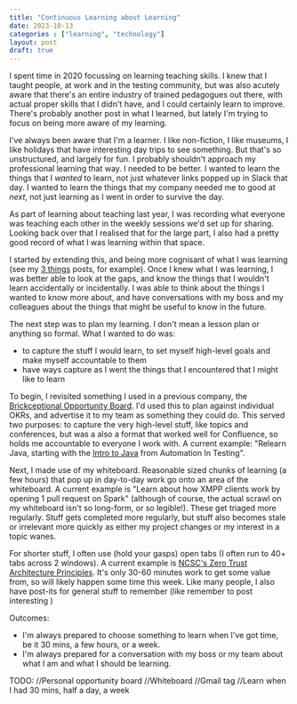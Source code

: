 ```yaml
---
title: "Continuous Learning about Learning"
date: 2023-10-13
categories : ["learning", "technology"]
layout: post
draft: true
---
```


I spent time in 2020 focussing on learning teaching skills. I knew that I taught people, at work and in the testing community, but was also acutely aware that there's an entire industry of trained pedagogues out there, with actual proper skills that I didn't have, and I could certainly learn to improve. There's probably another post in what I learned, but lately I'm trying to focus on being more aware of my learning.

I've always been aware that I'm a learner. I like non-fiction, I like museums, I like holidays that have interesting day trips to see something. But that's so unstructured, and largely for fun. I probably shouldn't approach my professional learning that way. I needed to be better. I wanted to learn the things that I _wanted_ to learn, not just whatever links popped up in Slack that day. I wanted to learn the things that my company needed me to good at _next_, not just learning as I went in order to survive the day.

As part of learning about teaching last year, I was recording what everyone was teaching each other in the weekly sessions we'd set up for sharing. Looking back over that I realised that for the large part, I also had a pretty good record of what I was learning within that space.

I started by extending this, and being more cognisant of what I was learning (see my [3 things](/tags/3things/) posts, for example). Once I knew what I was learning, I was better able to look at the gaps, and know the things that I wouldn't learn accidentally or incidentally. I was able to think about the things I wanted to know more about, and have conversations with my boss and my colleagues about the things that might be useful to know in the future.

The next step was to plan my learning. I don't mean a lesson plan or anything so formal. What I wanted to do was:

* to capture the stuff I would learn, to set myself high-level goals and make myself accountable to them
* have ways capture as I went the things that I encountered that I might like to learn

To begin, I revisited something I used in a previous company, the [Brickceptional Opportunity Board](http://erik.brickarp.se/p/bob.html). I'd used this to plan against individual OKRs, and advertise it to my team as something they could do. This served two purposes: to capture the very high-level stuff, like topics and conferences, but was a also a format that worked well for Confluence, so holds me accountable to everyone I work with. A current example: "Relearn Java, starting with the [Intro to Java](https://automationintesting.com/java/course/) from Automation In Testing".

Next, I made use of my whiteboard. Reasonable sized chunks of learning (a few hours) that pop up in day-to-day work go onto an area of the whiteboard. A current example is "Learn about how XMPP clients work by opening 1 pull request on Spark" (although of course, the actual scrawl on my whiteboard isn't so long-form, or so legible!). These get triaged more regularly. Stuff gets completed more regularly, but stuff also becomes stale or irrelevant more quickly as either my project changes or my interest in a topic wanes.

For shorter stuff, I often use (hold your gasps) open tabs (I often run to 40+ tabs across 2 windows). A current example is [NCSC's Zero Trust Architecture Principles](https://www.ncsc.gov.uk/blog-post/zero-trust-architecture-design-principles). It's only 30-60 minutes work to get some value from, so will likely happen some time this week. Like many people, I also have post-its for general stuff to remember (like remember to post interesting )

Outcomes:

* I'm always prepared to choose something to learn when I've got time, be it 30 mins, a few hours, or a week.
* I'm always prepared for a conversation with my boss or my team about what I am and what I should be learning.

TODO:
//Personal opportunity board
//Whiteboard
//Gmail tag
//Learn when I had 30 mins, half a day, a week
